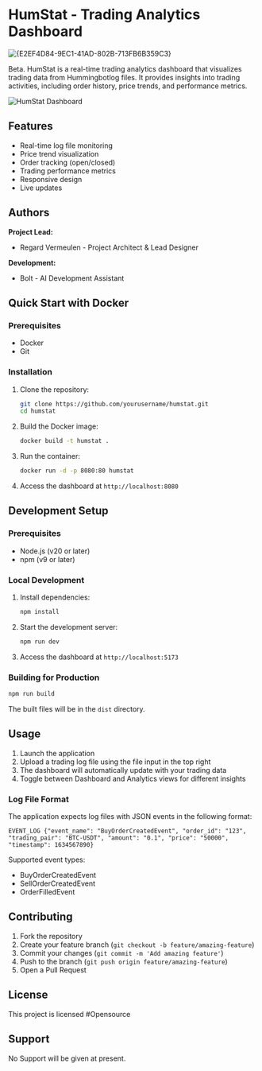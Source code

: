 # HumStat - Trading Analytics Dashboard
![{E2EF4D84-9EC1-41AD-802B-713FB6B359C3}](https://github.com/user-attachments/assets/bab8b70e-d4c3-4ee8-8c00-67deb40e181e)


Beta.
HumStat is a real-time trading analytics dashboard that visualizes trading data from Hummingbotlog files. It provides insights into trading activities, including order history, price trends, and performance metrics.

![HumStat Dashboard](screenshot.png)

## Features

- Real-time log file monitoring
- Price trend visualization
- Order tracking (open/closed)
- Trading performance metrics
- Responsive design
- Live updates

## Authors

**Project Lead:**
- Regard Vermeulen - Project Architect & Lead Designer

**Development:**
- Bolt - AI Development Assistant

## Quick Start with Docker

### Prerequisites

- Docker
- Git

### Installation

1. Clone the repository:
   ```bash
   git clone https://github.com/yourusername/humstat.git
   cd humstat
   ```

2. Build the Docker image:
   ```bash
   docker build -t humstat .
   ```

3. Run the container:
   ```bash
   docker run -d -p 8080:80 humstat
   ```

4. Access the dashboard at `http://localhost:8080`

## Development Setup

### Prerequisites

- Node.js (v20 or later)
- npm (v9 or later)

### Local Development

1. Install dependencies:
   ```bash
   npm install
   ```

2. Start the development server:
   ```bash
   npm run dev
   ```

3. Access the dashboard at `http://localhost:5173`

### Building for Production

```bash
npm run build
```

The built files will be in the `dist` directory.

## Usage

1. Launch the application
2. Upload a trading log file using the file input in the top right
3. The dashboard will automatically update with your trading data
4. Toggle between Dashboard and Analytics views for different insights

### Log File Format

The application expects log files with JSON events in the following format:

```
EVENT_LOG {"event_name": "BuyOrderCreatedEvent", "order_id": "123", "trading_pair": "BTC-USDT", "amount": "0.1", "price": "50000", "timestamp": 1634567890}
```

Supported event types:
- BuyOrderCreatedEvent
- SellOrderCreatedEvent
- OrderFilledEvent

## Contributing

1. Fork the repository
2. Create your feature branch (`git checkout -b feature/amazing-feature`)
3. Commit your changes (`git commit -m 'Add amazing feature'`)
4. Push to the branch (`git push origin feature/amazing-feature`)
5. Open a Pull Request

## License

This project is licensed #Opensource

## Support

No Support will be given at present.   
